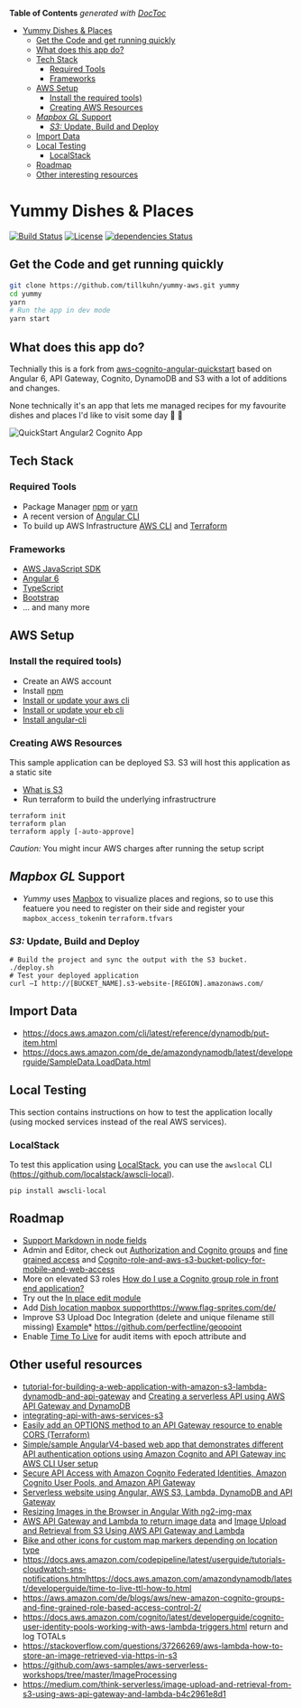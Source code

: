 <!-- START doctoc generated TOC please keep comment here to allow auto update -->
<!-- DON'T EDIT THIS SECTION, INSTEAD RE-RUN doctoc TO UPDATE -->
**Table of Contents**  *generated with [DocToc](https://github.com/thlorenz/doctoc)*

- [Yummy Dishes & Places](#yummy-dishes--places)
  - [Get the Code and get running quickly](#get-the-code-and-get-running-quickly)
  - [What does this app do?](#what-does-this-app-do)
  - [Tech Stack](#tech-stack)
    - [Required Tools](#required-tools)
    - [Frameworks](#frameworks)
  - [AWS Setup](#aws-setup)
    - [Install the required tools)](#install-the-required-tools)
    - [Creating AWS Resources](#creating-aws-resources)
  - [_Mapbox GL_ Support](#_mapbox-gl_-support)
    - [_S3:_ Update, Build and Deploy](#_s3_-update-build-and-deploy)
  - [Import Data](#import-data)
  - [Local Testing](#local-testing)
    - [LocalStack](#localstack)
  - [Roadmap](#roadmap)
  - [Other interesting resources](#other-interesting-resources)

<!-- END doctoc generated TOC please keep comment here to allow auto update -->

Yummy Dishes & Places
===
[![Build Status](https://travis-ci.org/tillkuhn/yummy-aws.svg?branch=master)](https://travis-ci.org/tillkuhn/yummy-aws)
[![License](https://img.shields.io/badge/License-Apache%202.0-blue.svg)](https://opensource.org/licenses/Apache-2.0)
[![dependencies Status](https://david-dm.org/tillkuhn/yummy-aws/status.svg)](https://david-dm.org/tillkuhn/yummy-aws)

## Get the Code and get running quickly
```bash
git clone https://github.com/tillkuhn/yummy-aws.git yummy
cd yummy    
yarn
# Run the app in dev mode
yarn start
```

## What does this app do?

Technially this is a fork from [aws-cognito-angular-quickstart](https://github.com/awslabs/aws-cognito-angular-quickstart) based on Angular 6, API Gateway, Cognito, DynamoDB and S3 with a lot of additions and changes.

None technically it's an app that lets me managed recipes for my favourite dishes and places I'd like to visit some day 🥣 🥡

![QuickStart Angular2 Cognito App](/docs/meta/Cognito-Angular2-QuickStart.png?raw=true)

## Tech Stack
### Required Tools
* Package Manager [npm](https://www.npmjs.com/) or [yarn](https://yarnpkg.com)
* A recent version of [Angular CLI](https://github.com/angular/angular-cli)
* To build up AWS Infrastructure [AWS CLI](http://docs.aws.amazon.com/cli/latest/userguide/installing.html) and [Terraform](https://www.terraform.io/intro/getting-started/install.html)

### Frameworks
* [AWS JavaScript SDK](http://docs.aws.amazon.com/AWSJavaScriptSDK/guide/browser-intro.html)
* [Angular 6](https://angular.io/guide/quickstart)
* [TypeScript](https://www.typescriptlang.org/docs/tutorial.html)
* [Bootstrap](http://getbootstrap.com/)
* ... and many more 

## AWS Setup
### Install the required tools)
* Create an AWS account
* Install [npm](https://www.npmjs.com/)
* [Install or update your aws cli](http://docs.aws.amazon.com/cli/latest/userguide/installing.html) 
* [Install or update your eb cli](http://docs.aws.amazon.com/elasticbeanstalk/latest/dg/eb-cli3-install.html) 
* [Install angular-cli](https://github.com/angular/angular-cli)


### Creating AWS Resources
This sample application can be deployed S3. S3 will host this application as a static site

* [What is S3](http://docs.aws.amazon.com/AmazonS3/latest/dev/Welcome.html)
* Run terraform to build the underlying infrastructrure

```
terraform init
terraform plan
terraform apply [-auto-approve]
```

*Caution:* You might incur AWS charges after running the setup script

## _Mapbox GL_ Support

* _Yummy_ uses [Mapbox](https://www.mapbox.com/maps/) to visualize places and regions, so to use this featuere you need to register on their side and register your `mapbox_access_token`in `terraform.tfvars`

### _S3:_ Update, Build and Deploy
```
# Build the project and sync the output with the S3 bucket.
./deploy.sh
# Test your deployed application
curl –I http://[BUCKET_NAME].s3-website-[REGION].amazonaws.com/
```
## Import Data

* https://docs.aws.amazon.com/cli/latest/reference/dynamodb/put-item.html
* https://docs.aws.amazon.com/de_de/amazondynamodb/latest/developerguide/SampleData.LoadData.html

## Local Testing

This section contains instructions on how to test the application locally (using mocked services instead of the real AWS services).

### LocalStack

To test this application using [LocalStack](https://github.com/localstack/localstack), you can use the `awslocal` CLI (https://github.com/localstack/awscli-local).
```
pip install awscli-local
```

## Roadmap
* [Support Markdown in node fields](https://github.com/jfcere/ngx-markdown)
* Admin and Editor, check out [Authorization and Cognito groups](ttps://stackoverflow.com/questions/41828359/how-do-i-access-the-group-for-a-cognito-user-account) and [fine grained access](https://aws.amazon.com/de/blogs/mobile/building-fine-grained-authorization-using-amazon-cognito-user-pools-groups/) and [Cognito-role-and-aws-s3-bucket-policy-for-mobile-and-web-access](https://stackoverflow.com/questions/34214240/cognito-role-and-aws-s3-bucket-policy-for-mobile-and-web-access) 
* More on elevated S3 roles [How do I use a Cognito group role in front end application?](https://www.reddit.com/r/aws/comments/808cf9/how_do_i_use_a_cognito_group_role_in_front_end/) 
* Try out the [In place edit module](https://github.com/qontu/ngx-inline-editor)
* Add [Dish location mapbox support](https://angularfirebase.com/lessons/build-realtime-maps-in-angular-with-mapbox-gl/)https://www.flag-sprites.com/de/
* Improve S3 Upload Doc Integration (delete and unique filename still missing) [Example](https://docs.aws.amazon.com/sdk-for-javascript/v2/developer-guide/s3-example-photo-album.html)* https://github.com/perfectline/geopoint
* Enable [Time To Live](https://docs.aws.amazon.com/amazondynamodb/latest/developerguide/time-to-live-ttl-how-to.html) for audit items with epoch attribute and

## Other useful resources
* [tutorial-for-building-a-web-application-with-amazon-s3-lambda-dynamodb-and-api-gateway](https://medium.com/employbl/tutorial-for-building-a-web-application-with-amazon-s3-lambda-dynamodb-and-api-gateway-6d3ddf77f15a) and [Creating a serverless API using AWS API Gateway and DynamoDB](https://sanderknape.com/2017/10/creating-a-serverless-api-using-aws-api-gateway-and-dynamodb/)
* [integrating-api-with-aws-services-s3](https://docs.aws.amazon.com/apigateway/latest/developerguide/integrating-api-with-aws-services-s3.html)
* [Easily add an OPTIONS method to an API Gateway resource to enable CORS (Terraform)](https://github.com/squidfunk/terraform-aws-api-gateway-enable-cors)
* [Simple/sample AngularV4-based web app that demonstrates different API authentication options using Amazon Cognito and API Gateway inc AWS CLI User setup](https://github.com/aws-samples/aws-cognito-apigw-angular-auth)
* [Secure API Access with Amazon Cognito Federated Identities, Amazon Cognito User Pools, and Amazon API Gateway](https://aws.amazon.com/de/blogs/compute/secure-api-access-with-amazon-cognito-federated-identities-amazon-cognito-user-pools-and-amazon-api-gateway/)
* [Serverless website using Angular, AWS S3, Lambda, DynamoDB and API Gateway](http://www.carbonrider.com/2018/05/11/serverless-website-using-angular-aws-s3-lambda-dynamodb-and-api-gateway/)
* [Resizing Images in the Browser in Angular With ng2-img-max](https://alligator.io/angular/resizing-images-in-browser-ng2-img-max/)
* [AWS API Gateway and Lambda to return image data](https://stackoverflow.com/questions/35804042/aws-api-gateway-and-lambda-to-return-image) and [Image Upload and Retrieval from S3 Using AWS API Gateway and Lambda](https://medium.com/think-serverless/image-upload-and-retrieval-from-s3-using-aws-api-gateway-and-lambda-b4c2961e8d1)
* [Bike and other icons for custom map markers depending on location type](https://icons8.com/icon/set/bike/windows)
* https://docs.aws.amazon.com/codepipeline/latest/userguide/tutorials-cloudwatch-sns-notifications.htmlhttps://docs.aws.amazon.com/amazondynamodb/latest/developerguide/time-to-live-ttl-how-to.html
* https://aws.amazon.com/de/blogs/aws/new-amazon-cognito-groups-and-fine-grained-role-based-access-control-2/
* https://docs.aws.amazon.com/cognito/latest/developerguide/cognito-user-identity-pools-working-with-aws-lambda-triggers.html return and log TOTALs 
* https://stackoverflow.com/questions/37266269/aws-lambda-how-to-store-an-image-retrieved-via-https-in-s3
* https://github.com/aws-samples/aws-serverless-workshops/tree/master/ImageProcessing 
* https://medium.com/think-serverless/image-upload-and-retrieval-from-s3-using-aws-api-gateway-and-lambda-b4c2961e8d1

